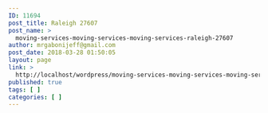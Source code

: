 ```yaml
---
ID: 11694
post_title: Raleigh 27607
post_name: >
  moving-services-moving-services-moving-services-raleigh-27607
author: mrgabonijeff@gmail.com
post_date: 2018-03-28 01:50:05
layout: page
link: >
  http://localhost/wordpress/moving-services-moving-services-moving-services-raleigh-27607/
published: true
tags: [ ]
categories: [ ]
---
```

